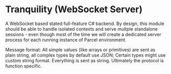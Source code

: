# Tranquility (WebSocket Server)

A WebSocket based stated full-feature C# backend. By design, this module should be able to handle isolated contexts and serve multple standalone sessions - even though most of the time we will create a dedicated server process for each running instance of Parcel environment.

Message format: All simple values (like arrays or primitives) are sent as plain string, all complex types by default use JSON; Certain types might use custom string format. Everything is sent as string. Ultimately the protocol is function specific.